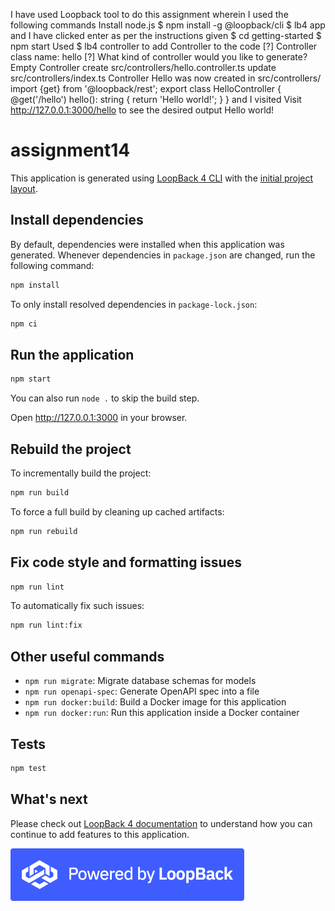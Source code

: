 I have used Loopback tool to do this assignment wherein I used the following commands 
Install node.js
$ npm install -g @loopback/cli
$ lb4 app
and I have clicked enter as per the instructions given
$ cd getting-started
$ npm start
Used  $ lb4 controller to add Controller to the code 
[?] Controller class name: hello
[?] What kind of controller would you like to generate? Empty Controller
    create src/controllers/hello.controller.ts
    update src/controllers/index.ts
Controller Hello was now created in src/controllers/
import {get} from '@loopback/rest';
export class HelloController {
  @get('/hello')
  hello(): string {
    return 'Hello world!';
  }
}
and I visited Visit http://127.0.0.1:3000/hello to see the desired output Hello world!



# assignment14

This application is generated using [LoopBack 4 CLI](https://loopback.io/doc/en/lb4/Command-line-interface.html) with the
[initial project layout](https://loopback.io/doc/en/lb4/Loopback-application-layout.html).

## Install dependencies

By default, dependencies were installed when this application was generated.
Whenever dependencies in `package.json` are changed, run the following command:

```sh
npm install
```

To only install resolved dependencies in `package-lock.json`:

```sh
npm ci
```

## Run the application

```sh
npm start
```

You can also run `node .` to skip the build step.

Open http://127.0.0.1:3000 in your browser.

## Rebuild the project

To incrementally build the project:

```sh
npm run build
```

To force a full build by cleaning up cached artifacts:

```sh
npm run rebuild
```

## Fix code style and formatting issues

```sh
npm run lint
```

To automatically fix such issues:

```sh
npm run lint:fix
```

## Other useful commands

- `npm run migrate`: Migrate database schemas for models
- `npm run openapi-spec`: Generate OpenAPI spec into a file
- `npm run docker:build`: Build a Docker image for this application
- `npm run docker:run`: Run this application inside a Docker container

## Tests

```sh
npm test
```

## What's next

Please check out [LoopBack 4 documentation](https://loopback.io/doc/en/lb4/) to
understand how you can continue to add features to this application.

[![LoopBack](https://github.com/loopbackio/loopback-next/raw/master/docs/site/imgs/branding/Powered-by-LoopBack-Badge-(blue)-@2x.png)](http://loopback.io/)
